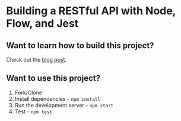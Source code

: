 # Building a RESTful API with Node, Flow, and Jest

## Want to learn how to build this project?

Check out the [blog post](http://mherman.org/blog/2016/12/23/building-a-restful-api-with-node-and-flow).

## Want to use this project?

1. Fork/Clone
1. Install dependencies - `npm install`
1. Run the development server - `npm start`
1. Test - `npm test`
